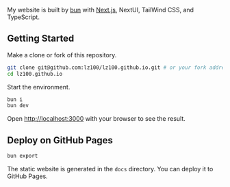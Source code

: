 My website is built by [bun](https://bun.sh/) with [Next.js](https://nextjs.org/), NextUI, TailWind CSS, and TypeScript.

## Getting Started

Make a clone or fork of this repository.
```bash
git clone git@github.com:lz100/lz100.github.io.git # or your fork address
cd lz100.github.io
```

Start the environment.
```bash
bun i
bun dev
```
Open [http://localhost:3000](http://localhost:3000) with your browser to see the result.

## Deploy on GitHub Pages

```bash
bun export
```

The static website is generated in the `docs` directory. You can deploy it to GitHub Pages.